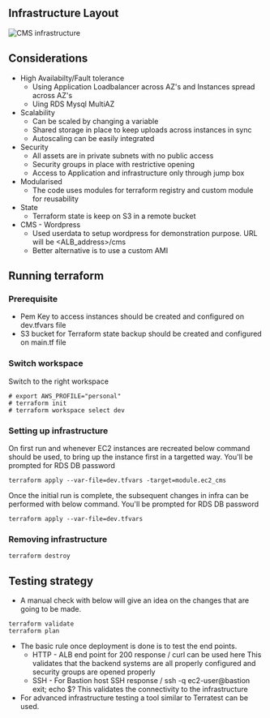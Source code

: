 ## Infrastructure Layout
![CMS infrastructure](https://blog.hossanrose.com/cm_infra.png)

## Considerations
* High Availabilty/Fault tolerance
	* Using Application Loadbalancer across AZ's and Instances spread across AZ's
	* Uing RDS Mysql MultiAZ
* Scalability
	* Can be scaled by changing a variable
	* Shared storage in place to keep uploads across instances in sync
	* Autoscaling can be easily integrated
* Security
	* All assets are in private subnets with no public access
	* Security groups in place with restrictive opening
	* Access to Application and infrastructure only through jump box
* Modularised 
	* The code uses modules for terraform registry and custom module for reusability
* State
	* Terraform state is keep on S3 in a remote bucket
* CMS - Wordpress
	* Used userdata to setup wordpress for demonstration purpose. URL will be <ALB_address>/cms
	* Better alternative is to use a custom AMI 

## Running terraform

### Prerequisite
* Pem Key to access instances should be created and configured on dev.tfvars file
* S3 bucket for Terraform state backup should be created and configured on main.tf file

### Switch workspace

Switch to the right workspace
```
# export AWS_PROFILE="personal"
# terraform init
# terraform workspace select dev
```

### Setting up infrastructure

On first run and whenever EC2 instances are recreated below command should be used, to bring up the instance first in a targetted way. 
You'll be prompted for RDS DB password 
```
terraform apply --var-file=dev.tfvars -target=module.ec2_cms 
```

Once the initial run is complete, the subsequent changes in infra can be performed with below command. 
You'll be prompted for RDS DB password

```
terraform apply --var-file=dev.tfvars 
```

### Removing infrastructure
```
terraform destroy 
```

## Testing strategy
* A manual check with below will give an idea on the changes that are going to be made.
```
terraform validate
terraform plan
```
* The basic rule once deployment is done is to test the end points.
	* HTTP - ALB end point for 200 response / curl can be used here
		This validates that the backend systems are all properly configured and security groups are opened properly
	* SSH  - For Bastion host SSH response / ssh -q ec2-user@bastion exit; echo $?
		This validates the connectivity to the infrastructure
* For advanced infrastructure testing a tool similar to Terratest can be used.
